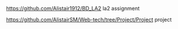 https://github.com/Alistair1912/BD_LA2
la2 assignment

https://github.com/AlistairSM/Web-tech/tree/Project/Project
project
